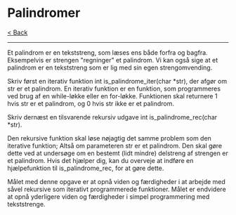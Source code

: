 # Palindromer

[< Back](../README.md)

---

Et palindrom er en tekststreng, som læses ens både forfra og bagfra. Eksempelvis er strengen "regninger" et palindrom. Vi kan også sige at et palindrom er en tekststreng som er lig med sin egen strengomvending.

Skriv først en iterativ funktion int is_palindrome_iter(char *str), der afgør om str er et palindrom. En iterativ funktion er en funktion, som programmeres ved brug af en while-løkke eller en for-løkke. Funktionen skal returnere 1 hvis str er et palindrom, og 0 hvis str ikke er et palindrom.

Skriv dernæst en tilsvarende rekursiv udgave int is_palindrome_rec(char *str).

Den rekursive funktion skal løse nøjagtig det samme problem som den iterative funktion; Altså om parameteren str er et palindrom. Den skal gøre dette ved at undersøge om en bestemt (lidt mindre) delstreng af strengen er et palindrom. Hvis det hjælper dig, kan du overveje at indføre en hjælpefunktion til is_palindrome_rec, for at gøre dette.

Målet med denne opgave er at opnå viden og færdigheder i at arbejde med såvel rekursive som iterativt programmerede funktioner. Målet er endvidere at opnå yderligere viden og færdigheder i simpel programmering med tekststrenge.
